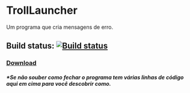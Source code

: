 # TrollLauncher
Um programa que cria mensagens de erro.

## Build status: [![Build status](https://ci.appveyor.com/api/projects/status/gjkdo2r53sqblw59?svg=true)](https://ci.appveyor.com/project/allanf181/trolllauncher)

### [Download](http://bit.ly/TrollLauncherDownload)

##### *Se não souber como fechar o programa tem várias linhas de código aqui em cima para você descobrir como.
